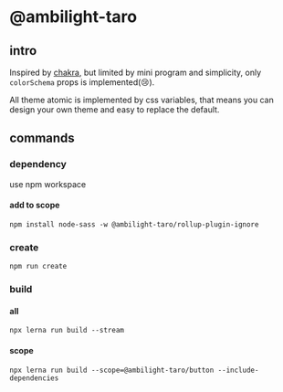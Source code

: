 # @ambilight-taro

## intro

Inspired by [chakra](https://v2.chakra-ui.com/docs/components/button/usage), but limited by mini program and simplicity, only `colorSchema` props is implemented(😢).

All theme atomic is implemented by css variables, that means you can design your own theme and easy to replace the default.

## commands

### dependency

use npm workspace

#### add to scope

```shell
npm install node-sass -w @ambilight-taro/rollup-plugin-ignore
```

### create

```shell
npm run create
```

### build

#### all

```shell
npx lerna run build --stream
```

#### scope

```shell
npx lerna run build --scope=@ambilight-taro/button --include-dependencies
```
